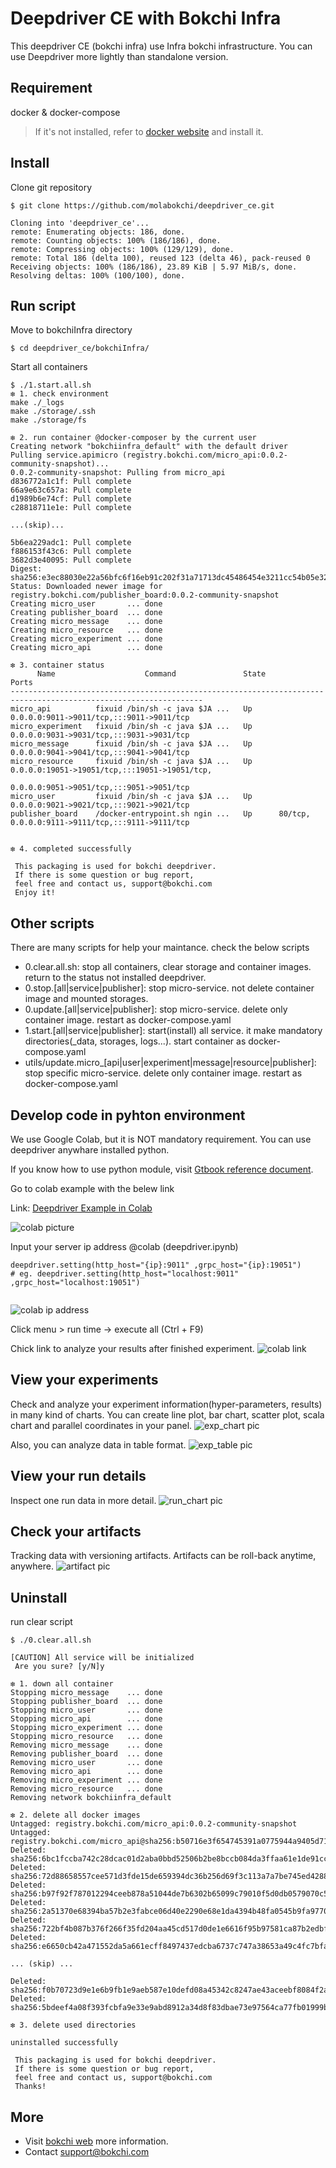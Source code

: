 # Deepdriver CE with Bokchi Infra

This deepdriver CE (bokchi infra) use Infra bokchi infrastructure. You can use Deepdriver more lightly than standalone version. 

## Requirement

docker & docker-compose
> If it's not installed, refer to [docker website](https://docs.docker.com/engine/install/#server) and install it.

## Install

Clone git repository
```
$ git clone https://github.com/molabokchi/deepdriver_ce.git

Cloning into 'deepdriver_ce'...
remote: Enumerating objects: 186, done.
remote: Counting objects: 100% (186/186), done.
remote: Compressing objects: 100% (129/129), done.
remote: Total 186 (delta 100), reused 123 (delta 46), pack-reused 0
Receiving objects: 100% (186/186), 23.89 KiB | 5.97 MiB/s, done.
Resolving deltas: 100% (100/100), done.

```



## Run script

Move to bokchiInfra directory
```
$ cd deepdriver_ce/bokchiInfra/

```

Start all containers
```
$ ./1.start.all.sh
❇ 1. check environment
make ./_logs
make ./storage/.ssh
make ./storage/fs

❇ 2. run container @docker-composer by the current user
Creating network "bokchiinfra_default" with the default driver
Pulling service.apimicro (registry.bokchi.com/micro_api:0.0.2-community-snapshot)...
0.0.2-community-snapshot: Pulling from micro_api
d836772a1c1f: Pull complete
66a9e63c657a: Pull complete
d1989b6e74cf: Pull complete
c28818711e1e: Pull complete

...(skip)...

5b6ea229adc1: Pull complete
f886153f43c6: Pull complete
3682d3e40095: Pull complete
Digest: sha256:e3ec88030e22a56bfc6f16eb91c202f31a71713dc45486454e3211cc54b05e32
Status: Downloaded newer image for registry.bokchi.com/publisher_board:0.0.2-community-snapshot
Creating micro_user       ... done
Creating publisher_board  ... done
Creating micro_message    ... done
Creating micro_resource   ... done
Creating micro_experiment ... done
Creating micro_api        ... done

❇ 3. container status
      Name                    Command               State                                     Ports
-----------------------------------------------------------------------------------------------------------------
micro_api          fixuid /bin/sh -c java $JA ...   Up      0.0.0.0:9011->9011/tcp,:::9011->9011/tcp
micro_experiment   fixuid /bin/sh -c java $JA ...   Up      0.0.0.0:9031->9031/tcp,:::9031->9031/tcp
micro_message      fixuid /bin/sh -c java $JA ...   Up      0.0.0.0:9041->9041/tcp,:::9041->9041/tcp
micro_resource     fixuid /bin/sh -c java $JA ...   Up      0.0.0.0:19051->19051/tcp,:::19051->19051/tcp,
                                                            0.0.0.0:9051->9051/tcp,:::9051->9051/tcp
micro_user         fixuid /bin/sh -c java $JA ...   Up      0.0.0.0:9021->9021/tcp,:::9021->9021/tcp
publisher_board    /docker-entrypoint.sh ngin ...   Up      80/tcp, 0.0.0.0:9111->9111/tcp,:::9111->9111/tcp


❇ 4. completed successfully

 This packaging is used for bokchi deepdriver.
 If there is some question or bug report,
 feel free and contact us, support@bokchi.com
 Enjoy it!

```

## Other scripts
There are many scripts for help your maintance. check the below scripts
- 0.clear.all.sh: stop all containers, clear storage and container images. return to the status not installed deepdriver.
- 0.stop.[all|service|publisher]: stop micro-service. not delete container image and mounted storages.
- 0.update.[all|service|publisher]: stop micro-service. delete only container image. restart as docker-compose.yaml
- 1.start.[all|service|publisher]: start(install) all service. it make mandatory directories(_data, storages, logs...). start container as docker-compose.yaml
- utils/update.micro_[api|user|experiment|message|resource|publisher]: stop specific micro-service. delete only container image. restart as docker-compose.yaml




## Develop code in pyhton environment

We use Google Colab, but it is NOT mandatory requirement. You can use deepdriver anywhare installed python.

If you know how to use python module, visit [Gtbook reference document](https://bokchi.gitbook.io/deepdriver-ce/).

Go to colab example with the belew link

 Link: [Deepdriver Example in Colab](https://colab.research.google.com/github/molabokchi/bokchi_open_lab/blob/main/deepdriver_ce.ipynb)

![colab picture](https://github.com/molabokchi/deepdriver_ce/blob/3b6e9346f1b1bab8ddc07ebe839b8d1c6b28e306/etc/pic/colab_example2.png)



Input your server ip address @colab (deepdriver.ipynb) 

```
deepdriver.setting(http_host="{ip}:9011" ,grpc_host="{ip}:19051")
# eg. deepdriver.setting(http_host="localhost:9011" ,grpc_host="localhost:19051")


```
![colab ip address](https://github.com/molabokchi/deepdriver_ce/blob/3b6e9346f1b1bab8ddc07ebe839b8d1c6b28e306/etc/pic/colab_ip.png)



Click menu > run time -> execute all (Ctrl + F9)

Chick link to analyze your results after finished experiment.
![colab link](https://github.com/molabokchi/deepdriver_ce/blob/3b6e9346f1b1bab8ddc07ebe839b8d1c6b28e306/etc/pic/finished_link.png)



## View your experiments

Check and analyze your experiment information(hyper-parameters, results) in many kind of charts. You can create line plot, bar chart, scatter plot, scala chart and parallel coordinates in your panel.
 ![exp_chart pic](https://github.com/molabokchi/deepdriver_ce/blob/3b6e9346f1b1bab8ddc07ebe839b8d1c6b28e306/etc/pic/exper_charts1.png)

Also, you can analyze data in table format.
 ![exp_table pic](https://github.com/molabokchi/deepdriver_ce/blob/3b6e9346f1b1bab8ddc07ebe839b8d1c6b28e306/etc/pic/exper_table.png)



## View your run details

Inspect one run data in more detail.
 ![run_chart pic](https://github.com/molabokchi/deepdriver_ce/blob/3b6e9346f1b1bab8ddc07ebe839b8d1c6b28e306/etc/pic/run_charts1.png)



## Check your artifacts

Tracking data with versioning artifacts. Artifacts can be roll-back anytime, anywhere. 
 ![artifact pic](arti_overview.png)



## Uninstall

run clear script
```
$ ./0.clear.all.sh

[CAUTION] All service will be initialized
 Are you sure? [y/N]y

❇ 1. down all container
Stopping micro_message    ... done
Stopping publisher_board  ... done
Stopping micro_user       ... done
Stopping micro_api        ... done
Stopping micro_experiment ... done
Stopping micro_resource   ... done
Removing micro_message    ... done
Removing publisher_board  ... done
Removing micro_user       ... done
Removing micro_api        ... done
Removing micro_experiment ... done
Removing micro_resource   ... done
Removing network bokchiinfra_default

❇ 2. delete all docker images
Untagged: registry.bokchi.com/micro_api:0.0.2-community-snapshot
Untagged: registry.bokchi.com/micro_api@sha256:b50716e3f654745391a0775944a9405d715e3dc6776e167a538a10d1f975eba8
Deleted: sha256:6bc1fccba742c28dcac01d2aba0bbd52506b2be8bccb084da3ffaa61e1de91cc
Deleted: sha256:72d88658557cee571d3fde15de659394dc36b256d69f3c113a7a7be745ed4288
Deleted: sha256:b97f92f787012294ceeb878a51044de7b6302b65099c79010f5d0db0579070c5
Deleted: sha256:2a51370e68394ba57b2e3fabce06d40e2290e68e1da4394b48fa0545b9fa9770
Deleted: sha256:722bf4b087b376f266f35fd204aa45cd517d0de1e6616f95b97581ca87b2edbf
Deleted: sha256:e6650cb42a471552da5a661ecff8497437edcba6737c747a38653a49c4fc7bfa

... (skip) ...

Deleted: sha256:f0b70723d9e1e6b9fb1e9aeb587e10defd08a45342c8247ae43aceebf8084f2a
Deleted: sha256:5bdeef4a08f393fcbfa9e33e9abd8912a34d8f83dbae73e97564ca77fb01999b

❇ 3. delete used directories

uninstalled successfully

 This packaging is used for bokchi deepdriver.
 If there is some question or bug report,
 feel free and contact us, support@bokchi.com
 Thanks!

```



## More

- Visit [bokchi web](https://bokchi.com) more information.
- Contact <support@bokchi.com>



